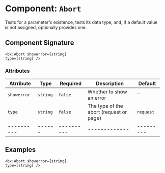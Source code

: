 [comment]: # (Note: This documentation is generated dynamically in the build process.  To modify the contents, change the javadoc on the _invoke method of the Component class)
# Component: `Abort`

Tests for a parameter's existence, tests its data type, and, if a default value is not assigned, optionally provides one.

## Component Signature
```
<bx:Abort showerror=[string]
type=[string] />
```
### Attributes

| Atrribute | Type | Required | Description | Default |
|----------|------|----------|-------------|---------|
| `showerror` | `string` | `false` | Whether to show an error | ``|
| `type` | `string` | `false` | The type of the abort (request or page) | `request`|
|----------|------|----------|-------------|---------|



## Examples

```
<bx:Abort showerror=[string]
type=[string] />
```
